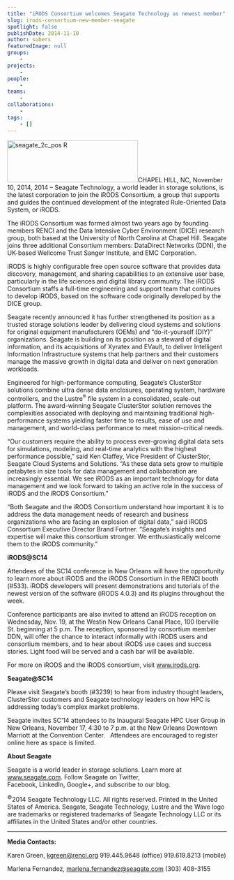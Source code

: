 ```yaml
---
title: "iRODS Consortium welcomes Seagate Technology as newest member"
slug: irods-consortium-new-member-seagate
spotlight: false
publishDate: 2014-11-10
author: subers
featuredImage: null
groups:
    - 
projects:
    - 
people:
    - 
teams: 
    - 
collaborations:
    - 
tags:
    - []
---
```

<img class="alignright size-medium wp-image-13783" src="http://renci.org/wp-content/uploads/2014/11/seagate-2c-pos-R-300x96.jpg" alt="seagate_2c_pos R" width="300" height="96" />CHAPEL HILL, NC, November 10, 2014, 2014 – Seagate Technology, a world leader in storage solutions, is the latest corporation to join the iRODS Consortium, a group that supports and guides the continued development of the integrated Rule-Oriented Data System, or iRODS.

<!--more-->

The iRODS Consortium was formed almost two years ago by founding members RENCI and the Data Intensive Cyber Environment (DICE) research group, both based at the University of North Carolina at Chapel Hill. Seagate joins three additional Consortium members: DataDirect Networks (DDN), the UK-based Wellcome Trust Sanger Institute, and EMC Corporation.

iRODS is highly configurable free open source software that provides data discovery, management, and sharing capabilities to an extensive user base, particularly in the life sciences and digital library community. The iRODS Consortium staffs a full-time engineering and support team that continues to develop iRODS, based on the software code originally developed by the DICE group.

Seagate recently announced it has further strengthened its position as a trusted storage solutions leader by delivering cloud systems and solutions for original equipment manufacturers (OEMs) and “do-it-yourself (DIY)” organizations. Seagate is building on its position as a steward of digital information, and its acquisitions of Xyratex and EVault, to deliver Intelligent Information Infrastructure systems that help partners and their customers manage the massive growth in digital data and deliver on next generation workloads.

Engineered for high-performance computing, Seagate’s ClusterStor solutions combine ultra dense data enclosures, operating system, hardware controllers, and the Lustre<sup>®</sup> file system in a consolidated, scale-out platform. The award-winning Seagate ClusterStor solution removes the complexities associated with deploying and maintaining traditional high-performance systems yielding faster time to results, ease of use and management, and world-class performance to meet mission-critical needs.

“Our customers require the ability to process ever-growing digital data sets for simulations, modeling, and real-time analytics with the highest performance possible,” said Ken Claffey, Vice President of ClusterStor, Seagate Cloud Systems and Solutions. “As these data sets grow to multiple petabytes in size tools for data management and collaboration are increasingly essential. We see iRODS as an important technology for data management and we look forward to taking an active role in the success of iRODS and the iRODS Consortium.”

“Both Seagate and the iRODS Consortium understand how important it is to address the data management needs of research and business organizations who are facing an explosion of digital data,” said iRODS Consortium Executive Director Brand Fortner. “Seagate’s insights and expertise will make this consortium stronger. We enthusiastically welcome them to the iRODS community.”

<strong>iRODS@SC14</strong>

Attendees of the SC14 conference in New Orleans will have the opportunity to learn more about iRODS and the iRODS Consortium in the RENCI booth (#533). iRODS developers will present demonstrations and tutorials of the newest version of the software (iRODS 4.0.3) and its plugins throughout the week.

Conference participants are also invited to attend an iRODS reception on Wednesday, Nov. 19, at the Westin New Orleans Canal Place, 100 Iberville St. beginning at 5 p.m. The reception, sponsored by consortium member DDN, will offer the chance to interact informally with iRODS users and consortium members, and to hear about iRODS use cases and success stories. Light food will be served and a cash bar will be available.

For more on iRODS and the iRODS consortium, visit <a href="http://www.irods.org">www.irods.org</a>.

<strong>Seagate@SC14</strong>

Please visit Seagate’s booth (#3239) to hear from industry thought leaders, ClusterStor customers and Seagate technology leaders on how HPC is addressing today’s complex market problems.

Seagate invites SC’14 attendees to its Inaugural Seagate HPC User Group in New Orleans, November 17, 4:30 to 7 p.m. at the New Orleans Downtown Marriott at the Convention Center.   Attendees are encouraged to register online here as space is limited.

<strong>About Seagate</strong>

Seagate is a world leader in storage solutions. Learn more at www.seagate.com. Follow Seagate on Twitter, Facebook, LinkedIn, Google+, and subscribe to our blog.

<sup>©</sup>2014 Seagate Technology LLC. All rights reserved. Printed in the United States of America. Seagate, Seagate Technology, Lustre and the Wave logo are trademarks or registered trademarks of Seagate Technology LLC or its affiliates in the United States and/or other countries.

<hr />

<strong>Media Contacts:</strong>

Karen Green, <a href="mailto:kgreen@renci.org">kgreen@renci.org</a>
919.445.9648 (office)
919.619.8213 (mobile)

Marlena Fernandez, <a href="mailto:marlena.fernandez@seagate.com">marlena.fernandez@seagate.com</a>
(303) 408-3155
